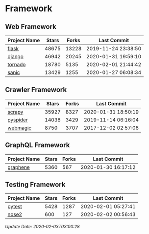 # Framework

## Web Framework

| Project Name | Stars | Forks | Last Commit |
| ------------ | ----- | ----- | ----------- |
| [flask](https://github.com/pallets/flask) | 48675 | 13228 | 2019-11-24 23:38:50 |
| [django](https://github.com/django/django) | 46942 | 20245 | 2020-01-31 19:59:10 |
| [tornado](https://github.com/tornadoweb/tornado) | 18780 | 5135 | 2020-02-01 21:44:42 |
| [sanic](https://github.com/huge-success/sanic) | 13429 | 1255 | 2020-01-27 06:08:34 |

## Crawler Framework

| Project Name | Stars | Forks | Last Commit |
| ------------ | ----- | ----- | ----------- |
| [scrapy](https://github.com/scrapy/scrapy) | 35927 | 8327 | 2020-01-31 18:50:19 |
| [pyspider](https://github.com/binux/pyspider) | 14038 | 3429 | 2019-11-14 06:16:04 |
| [webmagic](https://github.com/code4craft/webmagic) | 8750 | 3707 | 2017-12-02 02:57:06 |

## GraphQL Framework

| Project Name | Stars | Forks | Last Commit |
| ------------ | ----- | ----- | ----------- |
| [graphene](https://github.com/graphql-python/graphene) | 5360 | 567 | 2020-01-30 16:17:12 |

## Testing Framework

| Project Name | Stars | Forks | Last Commit |
| ------------ | ----- | ----- | ----------- |
| [pytest](https://github.com/pytest-dev/pytest) | 5428 | 1287 | 2020-02-01 05:27:41 |
| [nose2](https://github.com/nose-devs/nose2) | 600 | 127 | 2020-02-02 00:56:43 |

*Update Date: 2020-02-03T03:00:28*